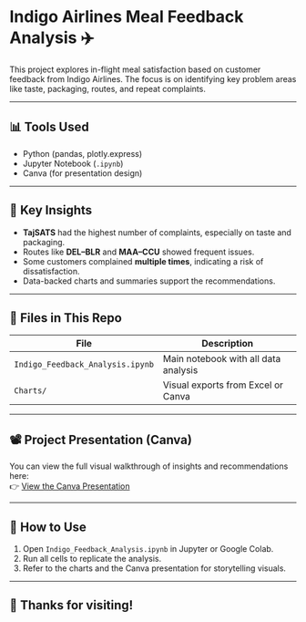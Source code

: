 # Indigo Airlines Meal Feedback Analysis ✈️

This project explores in-flight meal satisfaction based on customer feedback from Indigo Airlines. The focus is on identifying key problem areas like taste, packaging, routes, and repeat complaints.

---

## 📊 Tools Used

- Python (pandas, plotly.express)
- Jupyter Notebook (`.ipynb`)
- Canva (for presentation design)

---

## 📝 Key Insights

- **TajSATS** had the highest number of complaints, especially on taste and packaging.
- Routes like **DEL–BLR** and **MAA–CCU** showed frequent issues.
- Some customers complained **multiple times**, indicating a risk of dissatisfaction.
- Data-backed charts and summaries support the recommendations.

---
## 📂 Files in This Repo

| File | Description |
|------|-------------|
| `Indigo_Feedback_Analysis.ipynb` | Main notebook with all data analysis |
| `Charts/` | Visual exports from Excel or Canva |

---
## 📽️ Project Presentation (Canva)

You can view the full visual walkthrough of insights and recommendations here:  
👉 [View the Canva Presentation](https://www.canva.com/design/DAGqomgZos4/kpoCkcAKRArojlqmSMExRA/view?utm_content=DAGqomgZos4&utm_campaign=designshare&utm_medium=link2&utm_source=uniquelinks&utlId=h2c78f95ece)

---

## 🚀 How to Use

1. Open `Indigo_Feedback_Analysis.ipynb` in Jupyter or Google Colab.
2. Run all cells to replicate the analysis.
3. Refer to the charts and the Canva presentation for storytelling visuals.

---

## 🙌 Thanks for visiting!
